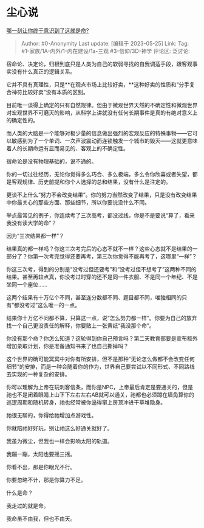 # 尘心说
[哪一刻让你终于意识到了这就是命?](https://www.zhihu.com/question/46874031/answer/3042937899)

> Author: #0-Anonymity
> Last update: [编辑于 2023-05-25]
> Link:
> Tag: #1-家族/1A-内外/1-内在建设/1a-三观 #3-信仰/3D-神学 
> 评论区:
> 泛讨论:

宿命论、决定论，归根到底只是人类为自己的软弱寻找的自我调适手段，跟客观事实没有什么真正的逻辑关系。

它并不具有真理性，只是**在观点市场上比较好卖，**这种好卖的性质和“分手复合神符比较好卖”没有本质的区别。

目前唯一谈得上确定的只有自然规律。但由于微观世界天然的不确定性和微观世界对宏观世界不可磨灭的影响，从科学上讲就没有任何长期事件是真的有绝对意义上的确定性的。

而人类的大脑是一个能够对极少量的信息做出强烈的宏观反应的特殊事物——它可以敏感到为了一个单词、一次声波震动而连锁触发一个城市的毁灭——这就更意味着人的长期命运有显而易见的、客观上的不确定性。

宿命论是没有物理基础的，说不通的。

你的一切过往经历，无论你觉得多么巧合、多么极端，多么令你欣喜或者失望，都是客观规律、历史前提和你个人选择的总和结果，没有什么是注定的。

更谈不上什么“努力不会改变结果”。你的努力当然改变了结果，只是没有改变结果中你最关心的那些方面、那些细节，所以你要说没什么不同。

举点最常见的例子，你连续考了三次高考，都没过线，你是不是要说“算了，看来我没有读大学的命”？

因为“三次结果都一样”？

结果真的都一样吗？你这三次考完后的心态不就不一样？这些心态就不是结果的一部分了？你第一次考完觉得还要再考，第三次你觉得不能再考了，这哪里“一样”？

你这三次考，得到的分别是“没考过但还要考”和“没考过但不想考了”这两种不同的结果。甚至再较点真，你没考过时穿的还不是同一件衣服、不是同一个年纪、不是坐同一个座位……

这两个结果有十万亿个不同，甚至连分数都不同、题目都不同，唯独相同的只有“都没考过”这么唯一的一点。

结果你十万亿不同都不算，只算这一点，说“怎么努力都一样”。你要为自己的放弃找一个自己更没责任的解释，你要贴上一张黄纸“我没那个命”。

你没有那个命？你怎么知道？这轮得到你自己预言吗？第二天教育部要是宣布额外增加录取计划，你是准备通知书来了也自己撕掉吗？

这个世界的确可能冥冥中对你有所安排，但不是那种“无论怎么做都不会改变任何细节”的安排，而是一种会随着你的作为，世界自己要尝试以不同形式、不同路线去实现的一种复杂的安排。

你可以理解为上帝在玩刺客信条，而你是NPC，上帝最后肯定是要通关的，但是祂也不是闭着眼睛上山下下左右左右AB就可以通关，祂都也必须蹲在墙角算你的巡逻周期和随机转身，祂也经常被你逼得窜上房顶冲进干草堆隐身。

祂很无聊的，你得给祂增加点游戏性。

你就陪祂好好玩，别让祂这么好通关就好了。

我虽为微尘，但我也一样会影响太阳的轨道。

我蹦一蹦，太阳也要摇三摇。

你看不出，那是你眼光不行。

你要忽略不计，那是你算力不足。

什么是命？

我走过的就是命。

我命虽不由我，但也不由天。